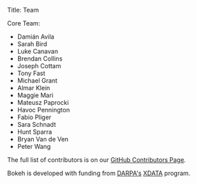 Title: Team

Core Team:

- Damián Avila
- Sarah Bird
- Luke Canavan
- Brendan Collins
- Joseph Cottam
- Tony Fast
- Michael Grant
- Almar Klein
- Maggie Mari
- Mateusz Paprocki
- Havoc Pennington
- Fabio Pliger
- Sara Schnadt
- Hunt Sparra
- Bryan Van de Ven
- Peter Wang

The full list of contributors is on our [GitHub Contributors Page](//github.com/bokeh/bokeh/graphs/contributors).

Bokeh is developed with funding from [DARPA's](http://www.darpa.mil) [XDATA](http://www.darpa.mil/program/xdata) program.
